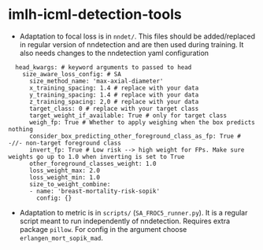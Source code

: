 # imlh-icml-detection-tools

* Adaptation to focal loss is in `nndet/`. This files should be added/replaced in regular version of nndetection and are then used during training. It also needs changes to the nndetection yaml configuration

```
  head_kwargs: # keyword arguments to passed to head
    size_aware_loss_config: # SA
      size_method_name: 'max-axial-diameter'
      x_training_spacing: 1.4 # replace with your data
      y_training_spacing: 1.4 # replace with your data
      z_training_spacing: 2,0 # replace with your data
      target_class: 0 # replace with your target class
      target_weight_if_available: True # only for target class
      weigh_fp: True # Whether to apply weighing when the box predicts nothing
      consider_box_predicting_other_foreground_class_as_fp: True # -//- non-target foreground class
      invert_fp: True # Low risk --> high weight for FPs. Make sure weights go up to 1.0 when inverting is set to True
      other_foreground_classes_weight: 1.0
      loss_weight_max: 2.0
      loss_weight_min: 1.0
      size_to_weight_combine:
      - name: 'breast-mortality-risk-sopik'
        config: {}
```

* Adaptation to metric is in `scripts/` (`SA_FROC5_runner.py`). It is a regular script meant to run independently of nndetection. Requires extra package `pillow`. For config in the argument choose `erlangen_mort_sopik_mad`.